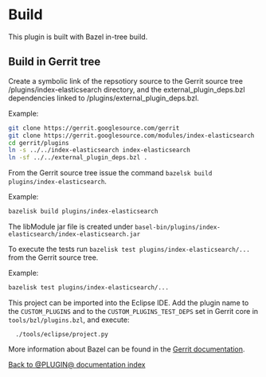 # Build

This plugin is built with Bazel in-tree build.

## Build in Gerrit tree

Create a symbolic link of the repsotiory source to the Gerrit source
tree /plugins/index-elasticsearch directory, and the external_plugin_deps.bzl
dependencies linked to /plugins/external_plugin_deps.bzl.

Example:

```sh
git clone https://gerrit.googlesource.com/gerrit
git clone https://gerrit.googlesource.com/modules/index-elasticsearch
cd gerrit/plugins
ln -s ../../index-elasticsearch index-elasticsearch
ln -sf ../../external_plugin_deps.bzl .
```

From the Gerrit source tree issue the command `bazelsk build plugins/index-elasticsearch`.

Example:

```sh
bazelisk build plugins/index-elasticsearch
```

The libModule jar file is created under `basel-bin/plugins/index-elasticsearch/index-elasticsearch.jar`

To execute the tests run `bazelisk test plugins/index-elasticsearch/...` from the Gerrit source tree.

Example:

```sh
bazelisk test plugins/index-elasticsearch/...
```

This project can be imported into the Eclipse IDE.
Add the plugin name to the `CUSTOM_PLUGINS` and to the
`CUSTOM_PLUGINS_TEST_DEPS` set in Gerrit core in
`tools/bzl/plugins.bzl`, and execute:

```
  ./tools/eclipse/project.py
```

More information about Bazel can be found in the [Gerrit
documentation](../../../Documentation/dev-bazel.html).

[Back to @PLUGIN@ documentation index][index]

[index]: index.html
